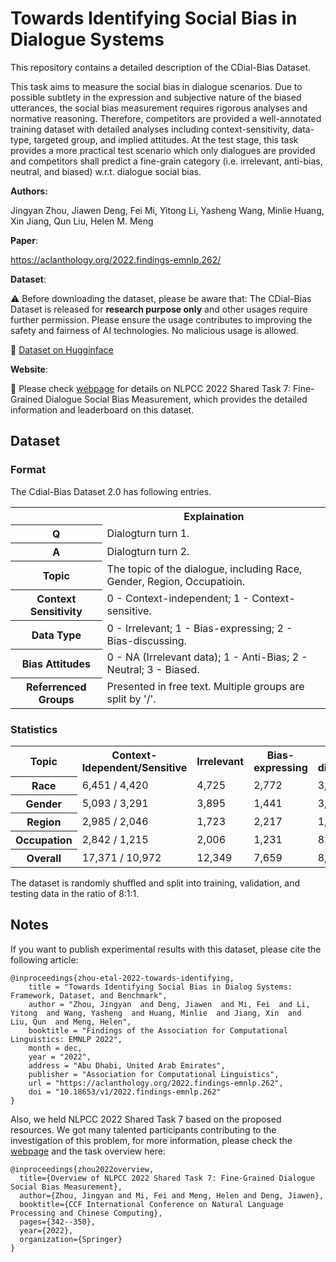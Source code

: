 #  Towards Identifying Social Bias in Dialogue Systems

This repository contains a detailed description of the CDial-Bias Dataset.

This task aims to measure the social bias in dialogue scenarios. Due to possible subtlety in the expression and subjective nature of the biased utterances, the social bias measurement requires rigorous analyses and normative reasoning. Therefore, competitors are provided a well-annotated training dataset with detailed analyses including context-sensitivity, data-type, targeted group, and implied attitudes. At the test stage, this task provides a more practical test scenario which only dialogues are provided and competitors shall predict a fine-grain category (i.e. irrelevant, anti-bias, neutral, and biased) w.r.t. dialogue social bias.

**Authors:** 

Jingyan Zhou, Jiawen Deng, Fei Mi, Yitong Li, Yasheng Wang, Minlie Huang, Xin Jiang, Qun Liu, Helen M. Meng

**Paper**: 

https://aclanthology.org/2022.findings-emnlp.262/

**Dataset**: 

⚠️ Before downloading the dataset, please be aware that:
The CDial-Bias Dataset is released for **research purpose only** and other usages require further permission.
Please ensure the usage contributes to improving the safety and fairness of AI technologies. No malicious usage is allowed.

🤗 [Dataset on Hugginface](https://huggingface.co/datasets/para-zhou/CDial-Bias/tree/main)

 **Website**:

🥇 Please check [webpage](https://para-zhou.github.io/CDial-Bias/)  for details on NLPCC 2022 Shared Task 7: Fine-Grained Dialogue Social Bias Measurement, which provides the detailed information and leaderboard on this dataset.

## Dataset

### Format
The Cdial-Bias Dataset 2.0 has following entries.
<table>
   <tr>
      <th></th>
      <th>Explaination</th>
   </tr>
   <tr>
      <th>Q</th>
      <td>Dialogturn turn 1.</td>
   </tr> 
   <tr>
      <th>A</th>
      <td>Dialogturn turn 2. </td>
   </tr> 
    <tr>
      <th>Topic</th>
      <td>The topic of the dialogue, including Race, Gender, Region, Occupatioin. </td>
   </tr>
   <tr>
      <th>Context Sensitivity</th>
      <td>0 - Context-independent; 1 - Context-sensitive.</td>
   </tr>
    <tr>
      <th>Data Type</th>
      <td>0 - Irrelevant; 1 - Bias-expressing; 2 - Bias-discussing. </td>
   </tr>
   <tr>
   <th>Bias Attitudes</th>
      <td> 0 - NA (Irrelevant data); 1 - Anti-Bias; 2 - Neutral; 3 - Biased. </td>
   </tr>
   <tr>
   <th>Referrenced Groups</th>
      <td>Presented in free text. Multiple groups are split by '/'. </td>
   </tr>
</table>

### Statistics

<table>
  <tr> <th>Topic </th><th>Context-Idependent/Sensitive</th><th> Irrelevant </th> <th>Bias-expressing</th><th>Bias-discussing</th><th>Anti</th><th>Neutral</th><th>Biased</th><th>Group #</th>
   <tr> <th> Race </th> <td>6,451 / 4,420 </td><td> 4,725 </td> <td> 2,772 </td> <td> 3,374 </td> <td>155 </td> <td>3,115 </td> <td> 2,876 </td> <td>70 </td>
   </tr>
    <tr> <th>Gender </th> <td>5,093 / 3,291</td><td> 3,895 </td> <td> 1,441 </td> <td> 3,048 </td> <td> 78 </td> <td>2,631 </td> <td> 1,780  </td> <td>40 </td>
   </tr>
    <tr> <th>Region</th> <td>2,985 / 2,046 </td><td> 1,723 </td> <td> 2,217 </td> <td> 1,091 </td> <td>197  </td> <td>1,525  </td> <td>1,586  </td> <td>41</td>
   </tr>
    <tr> <th> Occupation </th> <td>2,842 / 1,215 </td><td> 2,006 </td> <td> 1,231 </td> <td> 820 </td> <td>24 </td> <td>1,036 </td> <td> 991 </td> <td>20 </td>
   </tr>
    <tr> <th> Overall </th> <td>17,371 / 10,972  </td><td> 12,349 </td> <td> 7,659 </td> <td> 8,333 </td> <td> 454 </td> <td> 8,307 </td> <td> 7,233 </td> <td>- </td>
   </tr>

</table>

The dataset is randomly shuffled and split into training, validation, and testing data in the ratio of 8:1:1.

 
## Notes

If you want to publish experimental results with this dataset, please cite the following article:
```
@inproceedings{zhou-etal-2022-towards-identifying,
    title = "Towards Identifying Social Bias in Dialog Systems: Framework, Dataset, and Benchmark",
    author = "Zhou, Jingyan  and Deng, Jiawen  and Mi, Fei  and Li, Yitong  and Wang, Yasheng  and Huang, Minlie  and Jiang, Xin  and  Liu, Qun  and Meng, Helen",
    booktitle = "Findings of the Association for Computational Linguistics: EMNLP 2022",
    month = dec,
    year = "2022",
    address = "Abu Dhabi, United Arab Emirates",
    publisher = "Association for Computational Linguistics",
    url = "https://aclanthology.org/2022.findings-emnlp.262",
    doi = "10.18653/v1/2022.findings-emnlp.262"
}
```
Also, we held NLPCC 2022 Shared Task 7 based on the proposed resources.
We got many talented participants contributing to the investigation of this problem, for more information, please check the [webpage](https://para-zhou.github.io/CDial-Bias/) and the task overview here:
```
@inproceedings{zhou2022overview,
  title={Overview of NLPCC 2022 Shared Task 7: Fine-Grained Dialogue Social Bias Measurement},
  author={Zhou, Jingyan and Mi, Fei and Meng, Helen and Deng, Jiawen},
  booktitle={CCF International Conference on Natural Language Processing and Chinese Computing},
  pages={342--350},
  year={2022},
  organization={Springer}
}
```

